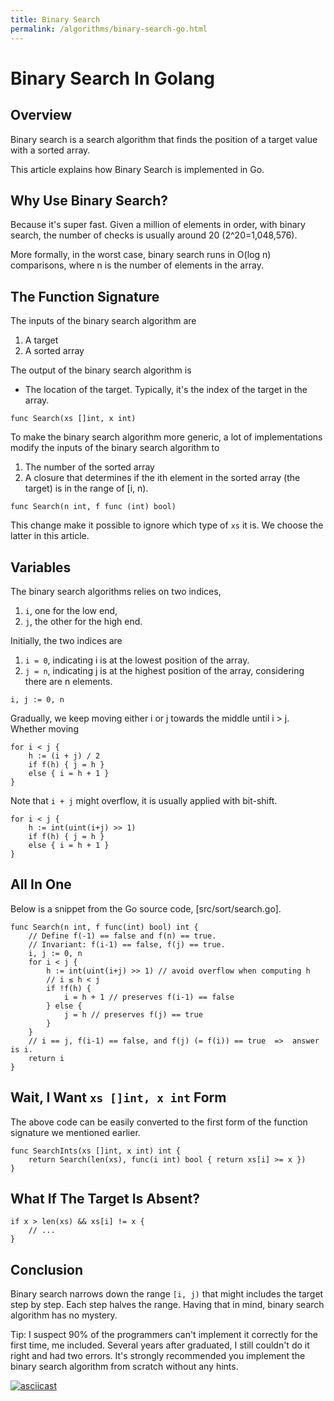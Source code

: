 ```yaml
---
title: Binary Search
permalink: /algorithms/binary-search-go.html
---
```


# Binary Search In Golang

## Overview

Binary search is a search algorithm that finds the position of a target value with a sorted array.

This article explains how Binary Search is implemented in Go.

## Why Use Binary Search?

Because it's super fast. Given a million of elements in order, with binary search, the number of checks is usually around 20 (2^20=1,048,576).

More formally, in the worst case, binary search runs in O(log n) comparisons, where n is the number of elements in the array.

## The Function Signature

The inputs of the binary search algorithm are

1. A target
2. A sorted array

The output of the binary search algorithm is

* The location of the target. Typically, it's the index of the target in the array.

```
func Search(xs []int, x int)
```

To make the binary search algorithm more generic, a lot of implementations modify the inputs of the binary search algorithm to

1. The number of the sorted array
2. A closure that determines if the ith element in the sorted array (the target) is in the range of [i, n).

```
func Search(n int, f func (int) bool)
```

This change make it possible to ignore which type of `xs` it is. We choose the latter in this article.

## Variables

The binary search algorithms relies on two indices,

1. `i`, one for the low end,
2. `j`, the other for the high end.

Initially, the two indices are

1. `i = 0`, indicating i is at the lowest position of the array.
2. `j = n`, indicating j is at the highest position of the array, considering there are n elements.

```
i, j := 0, n
```

Gradually, we keep moving either i or j towards the middle until i > j.
Whether moving

```
for i < j {
    h := (i + j) / 2
    if f(h) { j = h }
    else { i = h + 1 }
}
```

Note that `i + j` might overflow, it is usually applied with bit-shift.

```
for i < j {
    h := int(uint(i+j) >> 1)
    if f(h) { j = h }
    else { i = h + 1 }
}
```

## All In One

Below is a snippet from the Go source code, [src/sort/search.go].

```
func Search(n int, f func(int) bool) int {
	// Define f(-1) == false and f(n) == true.
	// Invariant: f(i-1) == false, f(j) == true.
	i, j := 0, n
	for i < j {
		h := int(uint(i+j) >> 1) // avoid overflow when computing h
		// i ≤ h < j
		if !f(h) {
			i = h + 1 // preserves f(i-1) == false
		} else {
			j = h // preserves f(j) == true
		}
	}
	// i == j, f(i-1) == false, and f(j) (= f(i)) == true  =>  answer is i.
	return i
}
```

## Wait, I Want `xs []int, x int` Form

The above code can be easily converted to the first form of the function signature we mentioned earlier.

```
func SearchInts(xs []int, x int) int {
	return Search(len(xs), func(i int) bool { return xs[i] >= x })
}
```

## What If The Target Is Absent?

```
if x > len(xs) && xs[i] != x {
    // ...
}
```

## Conclusion

Binary search narrows down the range `[i, j)` that might includes the target step by step.
Each step halves the range. Having that in mind, binary search algorithm has no mystery.

Tip: I suspect 90% of the programmers can't implement it correctly for the first time, me included. Several years after graduated, I still couldn't do it right and had two errors. It's strongly recommended you implement the binary search algorithm from scratch without any hints.

[![asciicast](https://asciinema.org/a/330850.svg)](https://asciinema.org/a/330850)
